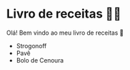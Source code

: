 # Livro de receitas :man_cook:

Olá! Bem vindo ao meu livro de receitas :wave:

- Strogonoff
- Pavê
- Bolo de Cenoura
